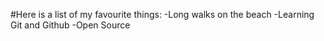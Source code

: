 #Here is a list of my favourite things:
-Long walks on the beach
-Learning Git and Github
-Open Source
